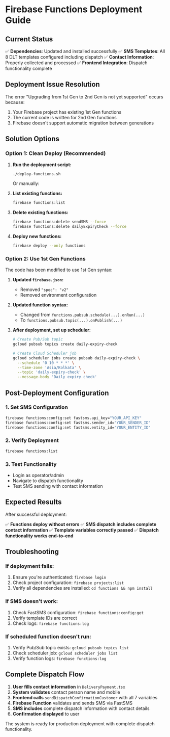 # Firebase Functions Deployment Guide

## Current Status
✅ **Dependencies**: Updated and installed successfully
✅ **SMS Templates**: All 8 DLT templates configured including dispatch
✅ **Contact Information**: Properly collected and processed
✅ **Frontend Integration**: Dispatch functionality complete

## Deployment Issue Resolution

The error "Upgrading from 1st Gen to 2nd Gen is not yet supported" occurs because:
1. Your Firebase project has existing 1st Gen functions
2. The current code is written for 2nd Gen functions
3. Firebase doesn't support automatic migration between generations

## Solution Options

### Option 1: Clean Deploy (Recommended)

1. **Run the deployment script:**
   ```bash
   ./deploy-functions.sh
   ```

   Or manually:

2. **List existing functions:**
   ```bash
   firebase functions:list
   ```

3. **Delete existing functions:**
   ```bash
   firebase functions:delete sendSMS --force
   firebase functions:delete dailyExpiryCheck --force
   ```

4. **Deploy new functions:**
   ```bash
   firebase deploy --only functions
   ```

### Option 2: Use 1st Gen Functions

The code has been modified to use 1st Gen syntax:

1. **Updated `firebase.json`:**
   - Removed `"spec": "v2"`
   - Removed environment configuration

2. **Updated function syntax:**
   - Changed from `functions.pubsub.schedule(...).onRun(...)` 
   - To `functions.pubsub.topic(...).onPublish(...)`

3. **After deployment, set up scheduler:**
   ```bash
   # Create Pub/Sub topic
   gcloud pubsub topics create daily-expiry-check
   
   # Create Cloud Scheduler job
   gcloud scheduler jobs create pubsub daily-expiry-check \
     --schedule '0 10 * * *' \
     --time-zone 'Asia/Kolkata' \
     --topic 'daily-expiry-check' \
     --message-body 'Daily expiry check'
   ```

## Post-Deployment Configuration

### 1. Set SMS Configuration
```bash
firebase functions:config:set fastsms.api_key="YOUR_API_KEY"
firebase functions:config:set fastsms.sender_id="YOUR_SENDER_ID"
firebase functions:config:set fastsms.entity_id="YOUR_ENTITY_ID"
```

### 2. Verify Deployment
```bash
firebase functions:list
```

### 3. Test Functionality
- Login as operator/admin
- Navigate to dispatch functionality
- Test SMS sending with contact information

## Expected Results

After successful deployment:

✅ **Functions deploy without errors**
✅ **SMS dispatch includes complete contact information**
✅ **Template variables correctly passed**
✅ **Dispatch functionality works end-to-end**

## Troubleshooting

### If deployment fails:
1. Ensure you're authenticated: `firebase login`
2. Check project configuration: `firebase projects:list`
3. Verify all dependencies are installed: `cd functions && npm install`

### If SMS doesn't work:
1. Check FastSMS configuration: `firebase functions:config:get`
2. Verify template IDs are correct
3. Check logs: `firebase functions:log`

### If scheduled function doesn't run:
1. Verify Pub/Sub topic exists: `gcloud pubsub topics list`
2. Check scheduler job: `gcloud scheduler jobs list`
3. Verify function logs: `firebase functions:log`

## Complete Dispatch Flow

1. **User fills contact information** in `DeliveryPayment.tsx`
2. **System validates** contact person name and mobile
3. **Frontend calls** `sendDispatchConfirmationCustomer` with all 7 variables
4. **Firebase Function** validates and sends SMS via FastSMS
5. **SMS includes** complete dispatch information with contact details
6. **Confirmation displayed** to user

The system is ready for production deployment with complete dispatch functionality.
